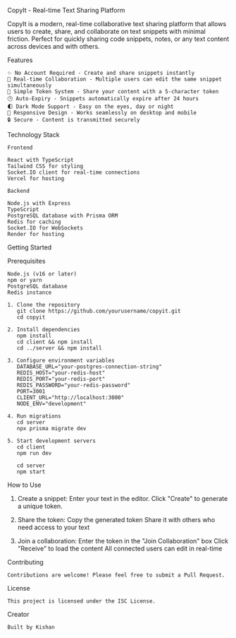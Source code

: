 CopyIt - Real-time Text Sharing Platform


CopyIt is a modern, real-time collaborative text sharing platform that allows users to create, share, and collaborate on text snippets with minimal friction. Perfect for quickly sharing code snippets, notes, or any text content across devices and with others.


Features

    ✨ No Account Required - Create and share snippets instantly
    🔄 Real-time Collaboration - Multiple users can edit the same snippet simultaneously
    🔑 Simple Token System - Share your content with a 5-character token
    🕒 Auto-Expiry - Snippets automatically expire after 24 hours
    🌓 Dark Mode Support - Easy on the eyes, day or night
    📱 Responsive Design - Works seamlessly on desktop and mobile
    🔒 Secure - Content is transmitted securely

Technology Stack

    Frontend

    React with TypeScript
    Tailwind CSS for styling
    Socket.IO client for real-time connections
    Vercel for hosting

    Backend

    Node.js with Express
    TypeScript
    PostgreSQL database with Prisma ORM
    Redis for caching
    Socket.IO for WebSockets
    Render for hosting

Getting Started

Prerequisites

    Node.js (v16 or later)
    npm or yarn
    PostgreSQL database
    Redis instance

    1. Clone the repository
       git clone https://github.com/yourusername/copyit.git
       cd copyit

    2. Install dependencies
       npm install
       cd client && npm install
       cd ../server && npm install
    
    3. Configure environment variables
       DATABASE_URL="your-postgres-connection-string"
       REDIS_HOST="your-redis-host"
       REDIS_PORT="your-redis-port"
       REDIS_PASSWORD="your-redis-password"
       PORT=3001
       CLIENT_URL="http://localhost:3000"
       NODE_ENV="development"

    4. Run migrations
       cd server
       npx prisma migrate dev

    5. Start development servers
       cd client
       npm run dev

       cd server
       npm start

How to Use

1. Create a snippet:
       Enter your text in the editor.
       Click "Create" to generate a unique token.

2. Share the token:
       Copy the generated token
       Share it with others who need access to your text

3. Join a collaboration:
       Enter the token in the "Join Collaboration" box
       Click "Receive" to load the content
       All connected users can edit in real-time

Contributing

    Contributions are welcome! Please feel free to submit a Pull Request.

License

    This project is licensed under the ISC License.
    
Creator

    Built by Kishan

